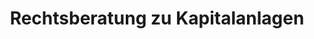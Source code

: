 ---
layout: topic
style_id: topic
title: Rechtsberatung zu Kapitalanlagen
description: >-
  Erfahrene Rechtsberatung zu Kapitalanlagen bspw. bei Falschberatung und
  Verlust von Vermögen. Lassen Sie sich von erfahrenen Anwälten vertreten.
header_titel: Kapitalanlagen rückabwickeln - Geld zurückholen.
header_image: /uploads/theme-bank1.jpg
erfolge:
intro_titel:
intro_text_markdown: >-
  Das Bank- und Kapitalmarktrecht ist der Hauptschwerpunkt der Kanzlei
  AdvoAdvice Partnerschaft von Rechtsanwälten mbB. Die Rechtsanwälte Dr. Sven
  Tintemann und Kim Oliver Klevenhagen sind in diesem Rechtsgebiet seit mehr als
  zehn Jahren tätig. Beide Rechtsanwälte sind Fachanwälte für Bank- und
  Kapitalmarktrecht seit mehr als fünf Jahren und haben bereits zahlreiche Fälle
  sowohl au&szlig;ergerichtlich als auch gerichtlich erfolgreich bearbeitet.
  Ständige Fortbildungen und Mitgliedschaften in fachspezifischen Arbeitskreisen
  sind für uns selbstverständlich.
intro_link_text:
intro_link:
abschnitte:
  - abschnitt_template: weiss_bild_links
    titel: Bankrecht
    text_markdown: >-
      Das Bankrecht ist sehr umfangreich, da es die zahlreichen
      Rechtsbeziehungen zwischen Banken sowie Sparkassen und deren Kunden
      beinhaltet. Hier ist daher eine Spezialisierung auf einzelne Fallgruppen
      unabdingbar. Die Experten der Kanzlei AdvoAdvice sind hier vor allem auf
      folgende Fallgruppen spezialisiert:


      ### Wideruf von Darlehenverträgen (sog. Widerrufs-Joker)


      Bei problematischen oder teuren Immobiliendarlehen kann die eigene oder
      unternehmerische Wirtschaftslage schnell in eine existenzgefährdende
      Schieflage geraten. Nicht nachvollziehbare Vorfälligkeitsentschädigungen
      erdrücken Ihren finanziellen Spielraum. Kreative, durchsetzbare
      Lösungsvorschläge müssen erarbeitet werden um rechtssicher eine dauerhafte
      Zukunftsperspektive zu schaffen. Der so genannte Widerrufsjoker kann Ihnen
      helfen, wenn die in Ihrem Darlehensvertrag enthaltene Widerrufserklärung
      fehlerhaft ist. Ein Vielzahl von Gerichtsentscheidungen aller Instanzen
      hat dabei den Darlehensnehmern recht gegeben und Ihnen die Möglichkeit
      verschafft, auch Ihren Darlehensvertrag mit guten Chancen auf etwaige
      Fehler zu prüfen. Eine fehlerhafte Widerrufserklärung erlaubt auch noch
      Jahre nach Abschluss der Verträge eine Auflösung des Vertrages. Dabei wird
      die ausgezahlte Darlehenssumme ohne Anfall einer
      Vorfälligkeitsentschädigung mit den bereits gezahlten Darlehensraten
      inklusive Zinsen verrechnet. Aufgrund der derzeit herrschenden
      historischen Niedrigzinsphase kann dann zur Schuldentilgung häufig ein
      weitaus günstigerer Kredit aufgenommen werden oder der Kredit komplett mit
      Eigenmitteln abgelöst werden. Die juristischen Hintergründe sind wegen der
      Vielzahl der von Banken verwendeten unterschiedlichen Formulierungen sehr
      komplex und die Rechtsprechung ist uferlos. Viele Fallen lauern. Wir
      umschiffen gemeinsam mit Ihnen die Untiefen dieses Rechtsgebietes und
      helfen Ihnen, Ihre individuellen Ziele zu verwirklichen.


      ### Falschberatung bei geschlossenen Fonds (Schiffsfonds, Immobilienfonds,
      Filmfonds usw.)


      In den letzten Jahren, besonders vor der sog. Lehman-Krise, aber auch
      danach, wurde zahlreichen Bankkunden eine Investition in sog. geschlossene
      Fonds empfohlen. Hierzu zählen vor allem Beteiligungen an Schiffsfonds,
      Immobilienfonds, Filmfonds und Leasingfonds.


      Hierbei muss die Bank durch ihren Berater auf die Risiken der
      Kapitalanlagen, die meist bis zum Totalverlustrisiko reichen, hinweisen.
      Tut sie dies nicht oder passt das Produkt nicht zum Anlagewunsch des
      Anlegers, liegt eine Falschberatung vor, die zu einem Anspruch auf
      Rückabwicklung der Kapitalanlage führt. Gleiches gilt auch, wenn die Bank
      Provisionen verschweigt, die hinter dem Rücken des Kunden von der
      Fondsgesellschaft an die Bank zurück fließen, auch bekannt als Kick Backs
      oder Provisionsrückvergütung.


      Dr. Tintemann und RA Klevenhagen haben hier in den letzten Jahren
      zahlreiche Anleger gegen Banken und Sparkassen in Klagen auf
      Rückabwicklung und Schadensersatz vertreten.


      ### Fehler bei der Vermögensverwaltung


      Anleger, die ein größeres Vermögen angesammelt haben, schließen oftmals
      mit einer Bank einen Vertrag zur Verwaltung eines gewissen Vermögens ab.
      Diese Tätigkeit der Bank bezeichnet man auch als Vermögensverwaltung.


      Verstößt die Bank gegen die im Vermögensverwaltungsvertrag festgelegten
      Grundsätze und Vorgaben, macht sie sich ggf. schadensersatzpflichtig.


      ### Swaps / Zinsdifferenzgeschäfte / Fremdwährungsdarlehen


      Vielen Darlehensnehmern wurden in den letzten Jahren zur Absicherung oder
      schnelleren Rückzahlung von Darlehen sog. Swap-Geschäfte,
      Fremdwährungsdarlehen oder Zinsdifferenzgeschäfte angeboten. Die hierzu
      ergangene Rechtsprechung ist umfangreich. Dr. Tintemann hat hier mehrere
      Anleger gegen verschiedene Banken vertreten und oftmals gute
      außergerichtliche Einigungen erzielen können.


      ### Umfinanzierung / Umschuldung von Darlehen


      Die deutsche und internationale Rechtsprechung im Bankrecht entwickelt
      sich rasant weiter, vieles verändert sich. Global agierende Geldhäuser
      entwickeln ständig neue Produkte und passen ihre Geschäftsmodelle an.
      Welche Rechte haben Sie? Kann man den Darlehensvertrag noch nach Jahren
      widerrufen um die Vorfälligkeitsentschädigung abzuwehren oder
      zurückzuerhalten? Ist die Ihnen gegenüber verlangte
      Vorfälligkeitsentschädigung dem Grunde und der Höhe nach berechtigt? Wie
      führt man taktisch sinnvolle Verhandlungen mit Banken, um seine
      wirtschaftliche Situation zu verbessern? Haben Sie einen Anspruch auf
      Schadenersatz auch gegen Ihre Bank, weil diese eine völlig überteuerte
      Immobilie finanziert hat? Wie ist es zur der Kreditentscheidung gekommen,
      die Ihnen jetzt wirtschaftlich schwer zu schaffen macht? Wir wissen, dass
      auch das Verhalten der Banken und die Rolle von Finanzierungsvermittlern
      bei der Darlehensgewährung eine wichtige Rolle bei der Durchsetzung Ihrer
      Ansprüche spielen kann.
    image:
    cta: true
  - abschnitt_template: weiss_bild_links
    titel: Kapitalmarktrecht
    text_markdown: >-
      Das Kapitalmarktrecht umfasst den gesamten Kapitalmarkt, der von
      börsennotierten Kapitalanlagen bis hin zu kleinen Start-Up Unternehmen,
      Crowdfunding und vor allem auch immer wieder den sog. grauen Kapitalmarkt.


      ### Fondsbeteiligungen (Leasingfonds / Schiffsfonds / Immobilienfonds)


      In den letzten Jahren haben Banken, Vermittlungsfirmen und Finanzberater
      vor allem Kapitalanlagen in sog. geschlossene Fonds u.a. auch als
      Altersvorsorge oder als Steuersparmodelle für Ärzte, Apotheker und
      Unternehmer empfohlen. Auf Risiken wie z.B. Totalverlust, Nachhaftung,
      aber auch auf Provisionsrückvergütung (Kick-Back) und verdeckte
      Innenprovisionen wurde oftmals nicht hingewiesen.


      Schiffsfonds, Leasefonds, Immobilienfonds u.a. Produkte haben sich oft
      nicht so entwickelt, wie die Anleger und Berater dies erwartet hätten. Es
      gilt somit die Frage zu klären, ob eine Rückabwicklung möglich ist oder
      ein Widerruf hilft, Weiterzahlungsverpflichtungen für die Zukunft zu
      stoppen. Oft haften auch Berater, Banken, Hintermänner oder Initiatoren
      sowie Treuhänder und Prospektersteller.


      ### Prospekthaftung


      Prospekthaftung ist ein viel bemühter Begriff im Internet, wenn es um die
      Geltendmachung von Schadensersatzansprüchen bei Kapitalanlagen geht.


      Zu unterscheiden ist zwischen der Prospekthaftung im engeren Sinne, die
      eine Haftung für den Prospektersteller und Verwender führt. Wichtig als
      die Prospekthaftung im engeren Sinne ist noch die Prospekthaftung im
      weiteren Sinne, welche keiner Inanspruchnahme besonderen persönlichen
      Vertrauens bedarf.


      Die Prospekthaftung ist immer dann denkbar, wenn bei dem Vertrieb der
      Kapitalanlage ein Wertpapierprospekt oder ein Verkaufsprospekt (früher
      auch Emissionsprospekt genannt) verwendet wurde. Sie kommt auch denn in
      Frage, wenn kein Prospekt verwendet wurde, aber hätte verwendet werden
      müssen (Haftung für fehlenden Prospekt).


      Die Möglichkeiten für Prospektfehler sind so vielfältig wie die
      Kapitalanlagen selbst und bedürfen einer anwaltlichen Prüfung, da sie für
      den Laien in der Regel nicht erkennbar sind.


      ### Schrottimmobilien / Steuersparmodelle / Immobilienrecht


      Das System „Steuersparmodell Eigentumswohnungen“ ist ebenso einfach wie
      genial. Die Verlockung ist in der Regel groß. Denn die Vermittler solcher
      Eigentumswohnungen preisen ihre Immobilien in der Regel als einmalige
      Gelegenheit zum Steuersparen an. Gleichzeitig suggerieren die Vermittler,
      dass es sich um eine hervorragende Möglichkeit handelt, für das Alter
      vorzusorgen, weil, wie jeder weiß, eine Immobilie eine hervorragende
      Geldanlage darstellt. Als wirksamste Verkaufsargumente gelten in der Regel
      der scheinbar günstige Preis, der sich durch die Einnahmen aus Vermietung
      und durch Steuerrückerstattungen ohne weiteres amortisiert, sowie die
      Wertsteigerung der Immobilie.


      Diese Hauptargumente versuchen die Vermittler von Eigentumswohnungen den
      potentiellen Anlegern durch immer dasselbe Berechnungsbeispiel schmackhaft
      zu machen. Häufig bzw. nie erwähnt wird dabei, dass die Lage bzw. der
      Zustand der Immobilien weder für eine gute Vermietbarkeit noch für eine
      langfristige Wertsteigerung sprechen. Hinzukommt kommt häufig der viel zu
      hohe Preis und eine falsche Berechnung der Steuervergünstigungen. Aus
      diesem Grunde hat sich auch der Begriff Schrottimmobilie durchgesetzt.


      Unter diesen Begriff fallen kombinierte Verträge, in denen Anlegern durch
      einen Strukturvertrieb vermietete Eigentumswohnungen angeboten werden.
      Durch die Einschaltung eines Strukturvertriebs erhöht sich der Kaufpreis
      zudem erheblich durch eine Vielzahl von Innenprovisionen gegenüber dem
      tatsächlich angemessenen Kaufpreis. Die Anlage als Altersvorsorge ist
      mithin kaum haltbar. Nicht selten vergessen die Vermittler auch über die
      weiteren Pflichten aus dem Eigentum aufzuklären und realistische
      Finanzierungen in ihre Überlegungen mit einzubeziehen.


      Im ungünstigsten Fall hat der Anleger daher weniger als zwei Tage
      Bedenkzeit, um sich danach „glücklicher“ Eigentümer bzw. gebundener Käufer
      einer Wohnung nennen zu können.


      Die erworbenen Wohnung gesehen haben dabei die wenigsten und ein
      „wunderschönes“ Darlehen gibt es vom Vermittler gleich mit dazu. Dieses
      kann dann über Jahrzehnte zurückgezahlt werden. Alles aus einer Hand.


      Rechtsanwalt und Fachanwalt für Bank- und Kapitalmarktrecht Klevenhagen
      ist seit vielen Jahren Experte für alle Fragen bezüglich solcher
      Anlagemodelle. Denn: Erst nachdem die Eigentumswohnung erworben wurde und
      meist das erste bzw. zweite Jahr verstrichen ist, stellen die meisten
      Anleger fest, dass die ihnen gemachten Versprechungen leider überhaupt
      nicht eingetroffen sind. Die Finanzierung der fremdgenutzten und
      fremdfinanzierten Eigentumswohnung lässt sich nicht mehr aufbringen. An
      diesem Punkt kann jedem betroffenen Anleger nur dringendst empfohlen
      werden, anwaltlichen Rat zu suchen. Denn die Möglichkeit für Anleger,
      denen Schrottimmobilien verkauft wurden und die nun die Rückabwicklung
      suchen, hat sich stetig verbessert. Eine genaue rechtliche Analyse des
      Einzelfalls ist bei AdvoAdvice selbstverständlich. Denn nur so können wir
      gemeinsam mit Ihnen den besten Weg finden, Ihnen wirtschaftlich sinnvoll
      zu helfen. Nicht immer ist ein möglicherweise langjähriger Gerichtsprozess
      die richtige Lösung. Häufig gibt es außergerichtliche
      Lösungsmöglichkeiten, die schneller zum Ziel führen.


      ### Gescheiterte Lebensversicherungsaufkäufer


      In den letzten Jahren haben zahlreiche Anbieter Lebensversicherungen sowie
      Rentenversicherung und Bausparverträge aufgekauft. Diese Verträge wurden
      meist gekündigt. Dem Kunden wurde nach einer bestimmten Laufzeit eine
      wesentlich über dem Rückkaufswert liegende Zahlung in Aussicht gestellt.


      Diese Modelle hat die Bundesanstalt für Finanzdienstleistungsaufsicht
      zwischenzeitig oftmals als erlaubnispflichtiges Einlagengeschäft bewertet
      und den Unternehmen die Abwicklung der Geschäfte aufgegeben. Hier stellt
      sich dann die Frage nach der Haftung von Beratern, Initiatoren,
      Hintermännern, Geschäftsführern bzw. Vorständen sowie auch von
      Rechtsanwälten, die massenhaft Versicherugsverträge gekündigt und Gelder
      weitergeleitet haben.


      Dr. Tintemann und RA Klevenhagen haben hier in den letzten Jahren
      zahlreiche Anleger vertreten, die ihr Geld bei folgenden Gesellschaften
      angelegt hatten:


      SAM Management Group AG, Thormann Capital GmbH, Pecus, Dr. Mayer und Cie.
      GmbH, GFI, EFI, DIG AG usw.


      ### Falschberatung durch Anlageberater und Versicherungsmakler


      Der Finanzberater oder Versicherungsmakler ist oftmals die
      Vertrauensperson des Kapitalanlegers bis zu dem Zeitpunkt, wenn die
      Kapitalanlage nicht das hält, was einst versprochen wurde und sich
      defizitär entwickelt.


      Viele Kunden haben hier Bedenken, sich gegen ihren Berater zu wenden und
      diesen in Anspruch zu nehmen. Dieser ist auch oft das vermeintlich
      schwächste Glied in der finanziellen Kette. Dennoch gibt es oft keine
      andere Möglichkeit um verlorenes Geld wieder zurück zu erlangen.


      Die fehlerhafte Beratung muss der Anleger in einem Gerichtsprozess
      beweisen. Hierzu dienen oft Zeugenaussagen oder Beratungsdokumente, mit
      der die Beratungsfehler bewiesen werden.


      ### Squeeze Out und Spruchverfahren


      Wenn es einem Investor gelingt, einen Aktienanteil einer
      Aktiengesellschaft von mehr als 95 % zu erwerben, kann er einen sog.
      Squeeze Out Beschluss herbeiführen. Durch den Squezze Out werden die
      restlichen 5 % der Aktionäre aus dem Unternehmen herausgedrängt. Die
      Aktionäre erhalten von demjenigen, der den Ausschluss herbeiführt, eine
      Abfindung. Das Gesetz sieht hier nur eine Abfindung in Geld (sog.
      Barabfindung) und nicht in Anteilen oder Aktien anderer Unternehmen vor.


      Sind die ausgeschlossenen Aktionäre mit der Höhe der Barabfindung nicht
      einverstanden, was regelmäßig der Fall ist, kann sich an den Squezze Out,
      der auch mit einer Anfechtungsklage bekämpft werden kann, ein sog.
      Spruchverfahren anschließen, in welchem die ausgeschlossenen Aktionäre um
      eine Erhöhung ihrer Barabfindung kämpfen. Die Abfindung wird hierbei in
      einem extra hierfür geschaffenen Verfahren durch das Gericht überprüft.


      ### Unterlassene Ad-Hoc Mitteilungen


      Unterlassene Ad-Hoc Mitteilungen sind momentan in aller Munde. Gerade bei
      großen börsennotierten Unternehmen, wie z.B. der Telekom oder auch der
      Volkswagen AG, spielen die Ad-Hoc Mitteilungen eine wichtige Rolle.


      Unterlässt ein Unternehmen eine Ad-Hoc Mitteilung oder gibt diese zu spät
      heraus, können hiervon betroffene Aktionäre Schadensersatz für hierdurch
      eingetretene Verluste verlangen. Oftmals führen unterlassene oder
      verspätete Ad-Hoc Mitteilungen zu Verfahren nach dem Gesetz über
      Musterverfahren in kapitalmarktrechtlichen Streitigkeiten (KapMuG).
      Hierbei werden sog. Musterklagen eingereicht, um in dem KapMuG-Verfahren
      klären zu lassen, ob ein Verstoß gegen die Ad-Hoc Pflicht oder auch ein
      Prospektfehler (s.o.) vorliegt.
    image:
    cta: true
  - abschnitt_template: weiss_bild_links
    titel: Bankaufsichtsrecht
    text_markdown: >-
      Das Bankaufsichtsrecht ist ein Spezialgebiet von AdvoAdvice. Zu Fragen der
      Haftung der Kapitalmarktaufsicht hat Dr. Tintemann seine Promotion an der
      Freien Universität Berlin verfasst. Wesentliche Schwerpunkte sind hier:


      ### Beratung zur Erlaubnispflicht von Kapitalanlagen nach § 32 KWG


      Das Kreditwesengesetz regelt u.a., dass für das Betreiben von
      Bankgeschäften und Finanzdienstleistungen eine Erlaubnis nach § 32 KWG
      notwendig ist. Die Bundesanstalt für Finanzdienstleistungsaufsicht (BaFin)
      ist die Wächterin über die Einhaltung des KWG. Sie erteilt Erlaubnisse und
      untersagt Unternehmen, die erlaubnispflichtige Geschäfte ohne Erlaubnis
      betreiben, den Geschäftsbetrieb und ordnet die Abwicklung an.


      Um diese Probleme zu vermeiden, ist es für viele Unternehmen wichtig, sich
      für der Aufnahme des Geschäftsbetriebs rechtliche abzusichern, ob wirklich
      kein Geschäft betrieben wird, welches einer Erlaubnispflicht unterliegt.


      Dr. Tintemann hat über Rechtsprobleme bei der Untersagung der
      Geschäftstätigkeit von Unternehmen durch die BaFin promoviert und gilt als
      Experte auf diesem Rechtsgebiet. Er hat hier bereits mehrere Unternehmen
      bei der Konzeption von Geschäftsmodellen beraten und auch gegenüber der
      BaFin vertreten.


      ### Beratung bei der Erstellung von Wertpapierprospekten und
      (Vermögens-)Verkaufsprospekten


      Die Erstellung von Wertpapierprospekten und Vermögensverkaufsprospekten
      ist für Unternehmen, die Kapitalanlagen für ein breites Spektrum an
      Anlegern zur Verfügung stellen, weiterhin unerlässlich. Der Prospekt muss
      bei der Bundesanstalt für Finanzdienstleistungsaufsicht - BaFin - zur
      Billigung eingereicht werden. Erst wenn der Prospekt zur Verwendung
      freigegeben wurde, ist ein Vertriebsstart für die Emittentin gefahrlos und
      rechtssicher möglich.


      Dr. Tintemann hat in den letzten Jahren mehrere Unternehmen bei Fragen
      rund um die inhaltlichen und rechtlichen Anforderungen von Prospekten und
      in Bezug auf das Billigungsverfahren bei der BaFin beraten. Er gilt
      insbesondere als Experte für Fragen rund im Wertpapierprospekte für
      US-amerikanische Aktiengesellschaften (US-Corporation, Inc.), welche ihre
      Aktien auch auf de deutschen Markt anbieten möchten.


      Auch in Bezug auf Anleihen, Anleihebedingungen und entsprechende
      Wertpapierprospekte hat Dr. Tintemann bereits Genossenschaften und andere
      Anbieter rechtliche beraten und diese bei dem Billigungsprozess juristisch
      unterstützt.


      ### Vertretung in Verfahren insbesondere bei Abwicklungsverfügungen gegen
      die Bundesanstalt für Finanzdienstleistungsaufsicht - BaFin


      Verstößt ein Unternehmen gegen das Kreditwesengesetz, so erhält es von der
      Bundesanstalt für Finanzdienstleistungsaufsicht - BaFin - eine
      Abwicklungsverfügung. Diese führt dazu, dass das Unternehmen alle von den
      Kunden eingezahlten Gelder sofort an diese zurückzahlen muss. Da dies
      meist nicht möglich ist, führt dies ggf. zu finanziellen Schwierigkeiten
      im Unternehmen bis hin zur Insolvenz.


      Dr. Tintemann vertritt hier Unternehmen im Vorfeld der Ermittlungen der
      BaFin oder der Bundesbank, geht aber auch, soweit notwendig, gegen
      entsprechende Verwaltungsakte der BaFin mit Klagen vor dem zuständigen
      Verwaltungsgericht Frankfurt am Main vor.
    image:
    cta: true
redirect_from:
  - /themen/bank-und-kapitalmarktrecht
  - /themen/bank-und-kapitalmarktrecht/
redirect_to:
sitemap: true
---